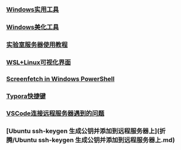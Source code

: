 ### [Windows实用工具](折腾/windows实用工具)

### [Windows美化工具](折腾/windows美化工具.md)

### [实验室服务器使用教程](折腾/服务器使用教程.md)

### [WSL+Linux可视化界面](折腾/WSL+Linux可视化界面.md)

### [Screenfetch in Windows PowerShell](折腾/Screenfetch_in_windows_powershell.md)

### [Typora快捷键](折腾/Typora快捷键.md)

### [VSCode连接远程服务器遇到的问题](折腾/VSCode连接远程服务器遇到的问题.md)

### [Ubuntu ssh-keygen 生成公钥并添加到远程服务器上](折腾/Ubuntu ssh-keygen 生成公钥并添加到远程服务器上.md)